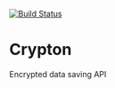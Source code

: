 [![Build Status](https://travis-ci.org/ItaySharon/Crypton.svg?branch=master)](https://travis-ci.org/ItaySharon/Crypton)
# Crypton
Encrypted data saving API
